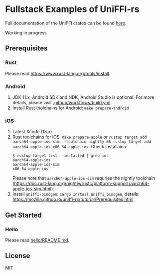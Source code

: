 # Fullstack Examples of UniFFI-rs

Full documentation of the UniFFI crates can be found [here](https://mozilla.github.io/uniffi-rs/Overview.html).

Working in progress

## Prerequisites

### Rust

Please read <https://www.rust-lang.org/tools/install>.

### Android

1. JDK 11.x, Android SDK and NDK, Android Studio is optional. For more details, please visit [.github/workflows/build.yml](.github/workflows/build.yml).
2. Install Rust toolchains for Android: `make prepare-android`

### iOS

1. Latest Xcode (13.x)
1. Rust toolchains for iOS: `make prepare-apple` or `rustup target add aarch64-apple-ios-sim --toolchain nightly && rustup target add aarch64-apple-ios x86_64-apple-ios`. Check installaion:
    ```shell
    $ rustup target list --installed | grep ios
    aarch64-apple-ios
    aarch64-apple-ios-sim
    x86_64-apple-ios
    ```
    Please note that `aarch64-apple-ios-sim` requries the nightly toolchain (<https://doc.rust-lang.org/nightly/rustc/platform-support/aarch64-apple-ios-sim.html>).
1. Install `uniffi-bindgen`: `cargo install uniffi_bindgen`, details: <https://mozilla.github.io/uniffi-rs/tutorial/Prerequisites.html>

## Get Started

### Hello

Please read [hello/README.md](hello/README.md).

## License

MIT
